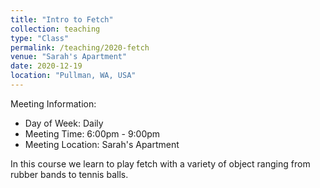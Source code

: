 ```yaml
---
title: "Intro to Fetch"
collection: teaching
type: "Class"
permalink: /teaching/2020-fetch
venue: "Sarah's Apartment"
date: 2020-12-19
location: "Pullman, WA, USA"
---
```

Meeting Information:

- Day of Week: Daily
- Meeting Time: 6:00pm - 9:00pm
- Meeting Location: Sarah's Apartment

In this course we learn to play fetch with a variety of object ranging from rubber bands to tennis balls.

